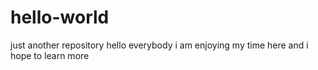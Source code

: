 # hello-world
just another repository
hello everybody i am enjoying my time here and i hope to learn more 
